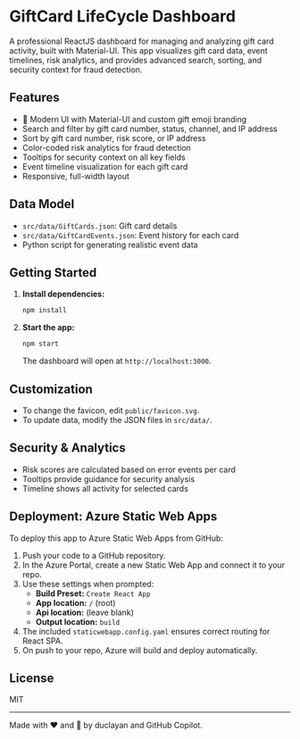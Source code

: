 # GiftCard LifeCycle Dashboard

A professional ReactJS dashboard for managing and analyzing gift card activity, built with Material-UI. This app visualizes gift card data, event timelines, risk analytics, and provides advanced search, sorting, and security context for fraud detection.

## Features
- 🎁 Modern UI with Material-UI and custom gift emoji branding
- Search and filter by gift card number, status, channel, and IP address
- Sort by gift card number, risk score, or IP address
- Color-coded risk analytics for fraud detection
- Tooltips for security context on all key fields
- Event timeline visualization for each gift card
- Responsive, full-width layout

## Data Model
- `src/data/GiftCards.json`: Gift card details
- `src/data/GiftCardEvents.json`: Event history for each card
- Python script for generating realistic event data

## Getting Started
1. **Install dependencies:**
   ```bash
   npm install
   ```
2. **Start the app:**
   ```bash
   npm start
   ```
   The dashboard will open at `http://localhost:3000`.

## Customization
- To change the favicon, edit `public/favicon.svg`.
- To update data, modify the JSON files in `src/data/`.

## Security & Analytics
- Risk scores are calculated based on error events per card
- Tooltips provide guidance for security analysis
- Timeline shows all activity for selected cards

## Deployment: Azure Static Web Apps

To deploy this app to Azure Static Web Apps from GitHub:

1. Push your code to a GitHub repository.
2. In the Azure Portal, create a new Static Web App and connect it to your repo.
3. Use these settings when prompted:
   - **Build Preset:** `Create React App`
   - **App location:** `/` (root)
   - **Api location:** (leave blank)
   - **Output location:** `build`
4. The included `staticwebapp.config.yaml` ensures correct routing for React SPA.
5. On push to your repo, Azure will build and deploy automatically.

## License
MIT

---
Made with ❤️ and 🎁 by duclayan and GitHub Copilot.
